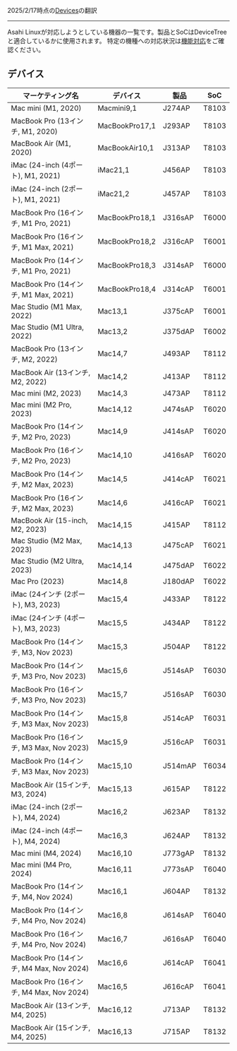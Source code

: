 2025/2/17時点の[Devices](https://github.com/AsahiLinux/docs/blob/main/docs/Devices.md)の翻訳

---
Asahi Linuxが対応しようとしている機器の一覧です。製品とSoCはDeviceTreeと適合しているかに使用されます。
特定の機種への対応状況は[機能対応](Feature-Support.md)をご確認ください。

## デバイス
| マーケティング名 | デバイス | 製品 | SoC |
| -------------- | ------ | ------- | --- |
| Mac mini (M1, 2020) | Macmini9,1 | J274AP | T8103
| MacBook Pro (13インチ, M1, 2020) | MacBookPro17,1 | J293AP | T8103
| MacBook Air (M1, 2020) | MacBookAir10,1 | J313AP | T8103
| iMac (24-inch (4ポート), M1, 2021) | iMac21,1 | J456AP | T8103
| iMac (24-inch (2ポート), M1, 2021) | iMac21,2  | J457AP | T8103
| MacBook Pro (16インチ, M1 Pro, 2021) | MacBookPro18,1 | J316sAP | T6000
| MacBook Pro (16インチ, M1 Max, 2021) | MacBookPro18,2 | J316cAP | T6001
| MacBook Pro (14インチ, M1 Pro, 2021) | MacBookPro18,3 | J314sAP | T6000
| MacBook Pro (14インチ, M1 Max, 2021) | MacBookPro18,4 | J314cAP | T6001
| Mac Studio (M1 Max, 2022) | Mac13,1 | J375cAP | T6001
| Mac Studio (M1 Ultra, 2022) | Mac13,2 | J375dAP | T6002
| MacBook Pro (13インチ, M2, 2022) | Mac14,7 | J493AP | T8112
| MacBook Air (13インチ, M2, 2022) | Mac14,2 | J413AP | T8112
| Mac mini (M2, 2023) | Mac14,3 | J473AP | T8112
| Mac mini (M2 Pro, 2023) | Mac14,12 | J474sAP | T6020
| MacBook Pro (14インチ, M2 Pro, 2023) | Mac14,9 | J414sAP | T6020
| MacBook Pro (16インチ, M2 Pro, 2023) | Mac14,10 | J416sAP | T6020
| MacBook Pro (14インチ, M2 Max, 2023) | Mac14,5 | J414cAP | T6021
| MacBook Pro (16インチ, M2 Max, 2023) | Mac14,6 | J416cAP | T6021
| MacBook Air (15-inch, M2, 2023) | Mac14,15 | J415AP | T8112
| Mac Studio (M2 Max, 2023) | Mac14,13 | J475cAP | T6021
| Mac Studio (M2 Ultra, 2023) | Mac14,14 | J475dAP | T6022
| Mac Pro (2023) | Mac14,8 | J180dAP | T6022
| iMac (24インチ (2ポート), M3, 2023) | Mac15,4 | J433AP | T8122
| iMac (24インチ (4ポート), M3, 2023) | Mac15,5 | J434AP | T8122
| MacBook Pro (14インチ, M3, Nov 2023) | Mac15,3 | J504AP | T8122
| MacBook Pro (14インチ, M3 Pro, Nov 2023) | Mac15,6 | J514sAP | T6030
| MacBook Pro (16インチ, M3 Pro, Nov 2023) | Mac15,7 | J516sAP | T6030
| MacBook Pro (14インチ, M3 Max, Nov 2023) | Mac15,8 | J514cAP | T6031
| MacBook Pro (16インチ, M3 Max, Nov 2023) | Mac15,9 | J516cAP | T6031
| MacBook Pro (14インチ, M3 Max, Nov 2023) | Mac15,10 | J514mAP | T6034
| MacBook Air (15インチ, M3, 2024) | Mac15,13 | J615AP | T8122
| iMac (24-inch (2ポート), M4, 2024) | Mac16,2 | J623AP | T8132
| iMac (24-inch (4ポート), M4, 2024) | Mac16,3 | J624AP | T8132
| Mac mini (M4, 2024) | Mac16,10 | J773gAP | T8132
| Mac mini (M4 Pro, 2024) | Mac16,11 | J773sAP | T6040
| MacBook Pro (14インチ, M4, Nov 2024) | Mac16,1 | J604AP | T8132
| MacBook Pro (14インチ, M4 Pro, Nov 2024) | Mac16,8 | J614sAP | T6040 
| MacBook Pro (16インチ, M4 Pro, Nov 2024) | Mac16,7 | J616sAP | T6040 
| MacBook Pro (14インチ, M4 Max, Nov 2024) | Mac16,6 | J614cAP | T6041 
| MacBook Pro (16インチ, M4 Max, Nov 2024) | Mac16,5 | J616cAP | T6041
| MacBook Air (13インチ, M4, 2025) | Mac16,12 | J713AP | T8132
| MacBook Air (15インチ, M4, 2025) | Mac16,13 | J715AP | T8132
